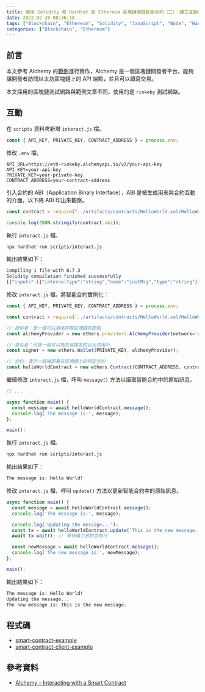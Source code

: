 ```yaml
---
title: 使用 Solidity 和 Hardhat 在 Ethereum 區塊鏈開發智能合約（二）：建立互動腳本
date: 2022-02-26 00:36:18
tags: ["Blockchain", "Ethereum", "Solidity", "JavaScript", "Node", "Hardhat", "Smart Contract", "DApp", "Alchemy"]
categories: ["Blockchain", "Ethereum"]
---
```


## 前言

本文參考 Alchemy 的[範例](https://docs.alchemy.com/alchemy/)進行實作，Alchemy 是一個區塊鏈開發者平台，能夠讓開發者訪問以太坊區塊鏈上的 API 端點，並且可以讀寫交易。

本文採用的區塊鏈測試網路與範例文章不同，使用的是 `rinkeby` 測試網路。

## 互動

在 `scripts` 資料夾新增 `interact.js` 檔。

```js
const { API_KEY, PRIVATE_KEY, CONTRACT_ADDRESS } = process.env;
```

修改 `.env` 檔。

```env
API_URL=https://eth-rinkeby.alchemyapi.io/v2/your-api-key
API_KEY=your-api-key
PRIVATE_KEY=your-private-key
CONTRACT_ADDRESS=your-contract-address
```

引入合約的 ABI（Application Binary Interface），ABI 是被生成用來與合約互動的介面，以下將 ABI 印出來觀察。

```js
const contract = require("../artifacts/contracts/HelloWorld.sol/HelloWorld.json");

console.log(JSON.stringify(contract.abi));
```

執行 `interact.js` 檔。

```bash
npx hardhat run scripts/interact.js
```

輸出結果如下：

```bash
Compiling 1 file with 0.7.3
Solidity compilation finished successfully
[{"inputs":[{"internalType":"string","name":"initMsg","type":"string"}],"stateMutability":"nonpayable","type":"constructor"},{"anonymous":false,"inputs":[{"indexed":false,"internalType":"string","name":"oldStr","type":"string"},{"indexed":false,"internalType":"string","name":"newStr","type":"string"}],"name":"UpdatedMessages","type":"event"},{"inputs":[],"name":"message","outputs":[{"internalType":"string","name":"","type":"string"}],"stateMutability":"view","type":"function"},{"inputs":[{"internalType":"string","name":"newMsg","type":"string"}],"name":"update","outputs":[],"stateMutability":"nonpayable","type":"function"}]
```

修改 `interact.js` 檔，將智能合約實例化：

```js
const { API_KEY, PRIVATE_KEY, CONTRACT_ADDRESS } = process.env;

const contract = require('../artifacts/contracts/HelloWorld.sol/HelloWorld.json');

// 提供者：是一個可以用來存取區塊鏈的節點
const alchemyProvider = new ethers.providers.AlchemyProvider(network='rinkeby', API_KEY);

// 簽名者：代表一個可以為交易簽名的以太坊用戶
const signer = new ethers.Wallet(PRIVATE_KEY, alchemyProvider);

// 合約：表示一個被部署在區塊鏈上的特定合約
const helloWorldContract = new ethers.Contract(CONTRACT_ADDRESS, contract.abi, signer);
```

繼續修改 `interact.js` 檔，呼叫 `message()` 方法以讀取智能合約中的原始訊息。

```js
// ...

async function main() {
  const message = await helloWorldContract.message();
  console.log('The message is:', message);
};

main();
```

執行 `interact.js` 檔。

```bash
npx hardhat run scripts/interact.js
```

輸出結果如下：

```bash
The message is: Hello World!
```

修改 `interact.js` 檔，呼叫 `update()` 方法以更新智能合約中的原始訊息。

```js
async function main() {
  const message = await helloWorldContract.message();
  console.log('The message is:', message);

  console.log('Updating the message...');
  const tx = await helloWorldContract.update('This is the new message.');
  await tx.wait(); // 等待礦工核對並執行

  const newMessage = await helloWorldContract.message();
  console.log('The new message is:', newMessage); 
};

main();
```

輸出結果如下：

```bash
The message is: Hello World!
Updating the message...
The new message is: This is the new message.
```

## 程式碼

- [smart-contract-example](https://github.com/memochou1993/smart-contract-example)
- [smart-contract-client-example](https://github.com/memochou1993/smart-contract-client-example)

## 參考資料

- [Alchemy - Interacting with a Smart Contract](https://docs.alchemy.com/alchemy/tutorials/hello-world-smart-contract/interacting-with-a-smart-contract)

